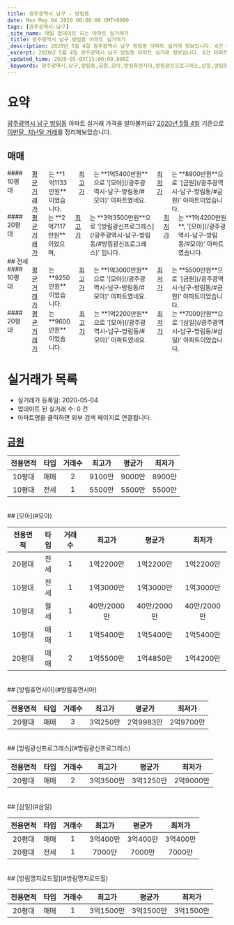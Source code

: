 ```yaml
---
title: 광주광역시 남구 - 방림동
date: Mon May 04 2020 00:00:00 GMT+0900
tags: [광주광역시-남구]
_site_name: 매일 업데이트 되는 아파트 실거래가
_title: 광주광역시 남구 방림동 아파트 실거래가
_description: 2020년 5월 4일 광주광역시 남구 방림동 아파트 실거래 정보입니다. 6건 아파트 정보가 있습니다.
_excerpt: 2020년 5월 4일 광주광역시 남구 방림동 아파트 실거래 정보입니다. 6건 아파트 정보가 있습니다.
_updated_time: 2020-05-03T15:00:00.000Z
_keywords: 광주광역시,남구,방림동,금원,모아,방림휴먼시아,방림광신프로그레스,삼일,방림명지로드힐
---
```





# 요약
<ins>광주광역시 남구 방림동</ins> 아파트 실거래 가격을 알아볼까요? <ins>2020년 5월 4일</ins> 기준으로 <ins>이번달, 지난달 거래</ins>를 정리해보았습니다.

## 매매
<div class="container">
<div class="six columns" markdown="1">
#### 10평대
<ins>평균 거래가</ins>는 **1억1133만원**이었습니다. <ins>최고가</ins>는 **1억5400만원**으로 '[모아](/광주광역시-남구-방림동/#모아)' 아파트였네요. <ins>최저가</ins>는 **8900만원**으로 '[금원](/광주광역시-남구-방림동/#금원)' 아파트이었습니다.
</div>
<div class="six columns" markdown="1">
#### 20평대
<ins>평균 거래가</ins>는 **2억7117만원**이었으며, <ins>최고가</ins>는 **3억3500만원**으로 '[방림광신프로그레스](/광주광역시-남구-방림동/#방림광신프로그레스)' 입니다. <ins>최저가</ins>는 **1억4200만원**, '[모아](/광주광역시-남구-방림동/#모아)' 아파트였습니다.
</div>
</div>
## 전세
<div class="container">
<div class="six columns" markdown="1">
#### 10평대
<ins>평균 거래가</ins>는 **9250만원**이었습니다. <ins>최고가</ins>는 **1억3000만원**으로 '[모아](/광주광역시-남구-방림동/#모아)' 아파트였네요. <ins>최저가</ins>는 **5500만원**으로 '[금원](/광주광역시-남구-방림동/#금원)' 아파트이었습니다.
</div>
<div class="six columns" markdown="1">
#### 20평대
<ins>평균 거래가</ins>는 **9600만원**이었습니다. <ins>최고가</ins>는 **1억2200만원**으로 '[모아](/광주광역시-남구-방림동/#모아)' 아파트였네요. <ins>최저가</ins>는 **7000만원**으로 '[삼일](/광주광역시-남구-방림동/#삼일)' 아파트이었습니다.
</div>
</div>



# 실거래가 목록
- 실거래가 등록일: 2020-05-04
- 업데이트 된 실거래 수: 0 건
- 아파트명을 클릭하면 외부 검색 페이지로 연결됩니다.

## [금원](#금원)

|전용면적|타입|거래수|최고가|평균가|최저가|
|:---:|:---:|:---:|:---:|:---:|:---:|
|10평대|<span class="deal-type-1">매매</span>|2|9100만|9000만|8900만|
|10평대|<span class="deal-type-2">전세</span>|1|5500만|5500만|5500만|

<br/>
## [모아](#모아)

|전용면적|타입|거래수|최고가|평균가|최저가|
|:---:|:---:|:---:|:---:|:---:|:---:|
|20평대|<span class="deal-type-2">전세</span>|1|1억2200만|1억2200만|1억2200만|
|10평대|<span class="deal-type-2">전세</span>|1|1억3000만|1억3000만|1억3000만|
|10평대|<span class="deal-type-3">월세</span>|1|40만/2000만|40만/2000만|40만/2000만|
|10평대|<span class="deal-type-1">매매</span>|1|1억5400만|1억5400만|1억5400만|
|20평대|<span class="deal-type-1">매매</span>|2|1억5500만|1억4850만|1억4200만|

<br/>
## [방림휴먼시아](#방림휴먼시아)

|전용면적|타입|거래수|최고가|평균가|최저가|
|:---:|:---:|:---:|:---:|:---:|:---:|
|20평대|<span class="deal-type-1">매매</span>|3|3억250만|2억9983만|2억9700만|

<br/>
## [방림광신프로그레스](#방림광신프로그레스)

|전용면적|타입|거래수|최고가|평균가|최저가|
|:---:|:---:|:---:|:---:|:---:|:---:|
|20평대|<span class="deal-type-1">매매</span>|2|3억3500만|3억1250만|2억9000만|

<br/>
## [삼일](#삼일)

|전용면적|타입|거래수|최고가|평균가|최저가|
|:---:|:---:|:---:|:---:|:---:|:---:|
|20평대|<span class="deal-type-1">매매</span>|1|3억400만|3억400만|3억400만|
|20평대|<span class="deal-type-2">전세</span>|1|7000만|7000만|7000만|

<br/>
## [방림명지로드힐](#방림명지로드힐)

|전용면적|타입|거래수|최고가|평균가|최저가|
|:---:|:---:|:---:|:---:|:---:|:---:|
|20평대|<span class="deal-type-1">매매</span>|1|3억1500만|3억1500만|3억1500만|

<br/>



